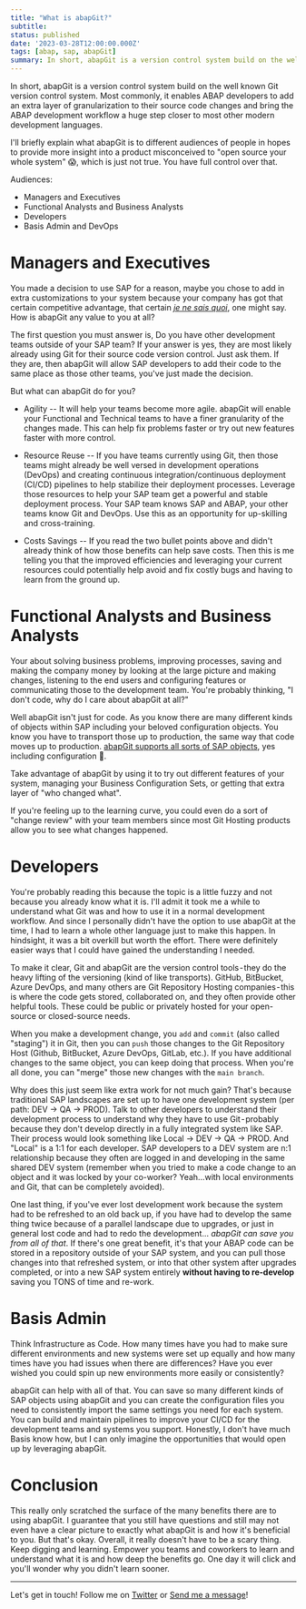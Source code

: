 ```yaml
---
title: "What is abapGit?"
subtitle: 
status: published
date: '2023-03-28T12:00:00.000Z'
tags: [abap, sap, abapGit]
summary: In short, abapGit is a version control system build on the well known Git version control system. Most commonly, it enables ABAP developers to add an extra layer of granularization to their source code changes and bring the ABAP development workflow a huge step closer to most other modern development languages.
---
```


In short, abapGit is a version control system build on the well known Git version control system. Most commonly, it enables ABAP developers to add an extra layer of granularization to their source code changes and bring the ABAP development workflow a huge step closer to most other modern development languages.

I'll briefly explain what abapGit is to different audiences of people in hopes to provide more insight into a product misconceived to "open source your whole system" 😱, which is just not true. You have full control over that.

Audiences:
* Managers and Executives
* Functional Analysts and Business Analysts
* Developers
* Basis Admin and DevOps

# Managers and Executives

You made a decision to use SAP for a reason, maybe you chose to add in extra customizations to your system because your company has got that certain competitive advantage, that certain [_je ne sais quoi_](https://www.merriam-webster.com/dictionary/je%20ne%20sais%20quoi), one might say. How is abapGit any value to you at all?

The first question you must answer is, Do you have other development teams outside of your SAP team? If your answer is yes, they are most likely already using Git for their source code version control. Just ask them. If they are, then abapGit will allow SAP developers to add their code to the same place as those other teams, you've just made the decision.

But what can abapGit do for you?
* Agility -- It will help your teams become more agile. abapGit will enable your Functional and Technical teams to have a finer granularity of the changes made. This can help fix problems faster or try out new features faster with more control.

- Resource Reuse -- If you have teams currently using Git, then those teams might already be well versed in development operations (DevOps) and creating continuous integration/continuous deployment (CI/CD) pipelines to help stabilize their deployment processes. Leverage those resources to help your SAP team get a powerful and stable deployment process. Your SAP team knows SAP and ABAP, your other teams know Git and DevOps. Use this as an opportunity for up-skilling and cross-training.

* Costs Savings -- If you read the two bullet points above and didn't already think of how those benefits can help save costs. Then this is me telling you that the improved efficiencies and leveraging your current resources could potentially help avoid and fix costly bugs and having to learn from the ground up.


# Functional Analysts and Business Analysts

Your about solving business problems, improving processes, saving and making the company money by looking at the large picture and making changes, listening to the end users and configuring features or communicating those to the development team. You're probably thinking, "I don't code, why do I care about abapGit at all?"

Well abapGit isn't just for code. As you know there are many different kinds of objects within SAP including your beloved configuration objects. You know you have to transport those up to production, the same way that code moves up to production. [abapGit supports all sorts of SAP objects](https://docs.abapgit.org/ref-supported.html), yes including configuration 🥳.

Take advantage of abapGit by using it to try out different features of your system, managing your Business Configuration Sets, or getting that extra layer of "who changed what".

If you're feeling up to the learning curve, you could even do a sort of "change review" with your team members since most Git Hosting products allow you to see what changes happened.

# Developers

You're probably reading this because the topic is a little fuzzy and not because you already know what it is. I'll admit it took me a while to understand what Git was and how to use it in a normal development workflow. And since I personally didn't have the option to use abapGit at the time, I had to learn a whole other language just to make this happen. In hindsight, it was a bit overkill but worth the effort. There were definitely easier ways that I could have gained the understanding I needed.

To make it clear, Git and abapGit are the version control tools - they do the heavy lifting of the versioning (kind of like transports). GitHub, BitBucket, Azure DevOps, and many others are Git Repository Hosting companies - this is where the code gets stored, collaborated on, and they often provide other helpful tools. These could be public or privately hosted for your open-source or closed-source needs. 

When you make a development change, you `add` and `commit` (also called "staging") it in Git, then you can `push` those changes to the Git Repository Host (Github, BitBucket, Azure DevOps, GitLab, etc.). If you have additional changes to the same object, you can keep doing that process. When you're all done, you can "merge" those new changes with the `main branch`.

Why does this just seem like extra work for not much gain? That's because traditional SAP landscapes are set up to have one development system (per path: DEV -> QA -> PROD). Talk to other developers to understand their development process to understand why they have to use Git - probably because they don't develop directly in a fully integrated system like SAP. Their process would look something like Local -> DEV -> QA -> PROD. And "Local" is a 1:1 for each developer. SAP developers to a DEV system are n:1 relationship because they often are logged in and developing in the same shared DEV system (remember when you tried to make a code change to an object and it was locked by your co-worker? Yeah…with local environments and Git, that can be completely avoided).

One last thing, if you've ever lost development work because the system had to be refreshed to an old back up, if you have had to develop the same thing twice because of a parallel landscape due to upgrades, or just in general lost code and had to redo the development... _abapGit can save you from all of that_. If there's one great benefit, it's that your ABAP code can be stored in a repository outside of your SAP system, and you can pull those changes into that refreshed system, or into that other system after upgrades completed, or into a new SAP system entirely **without having to re-develop** saving you TONS of time and re-work.

# Basis Admin

Think Infrastructure as Code. How many times have you had to make sure different environments and new systems were set up equally and how many times have you had issues when there are differences? Have you ever wished you could spin up new environments more easily or consistently?

abapGit can help with all of that. You can save so many different kinds of SAP objects using abapGit and you can create the configuration files you need to consistently import the same settings you need for each system. You can build and maintain pipelines to improve your CI/CD for the development teams and systems you support. Honestly, I don't have much Basis know how, but I can only imagine the opportunities that would open up by leveraging abapGit.


# Conclusion

This really only scratched the surface of the many benefits there are to using abapGit. I guarantee that you still have questions and still may not even have a clear picture to exactly what abapGit is and how it's beneficial to you. But that's okay. Overall, it really doesn't have to be a scary thing. Keep digging and learning. Empower you teams and coworkers to learn and understand what it is and how deep the benefits go. One day it will click and you'll wonder why you didn't learn sooner.

___
Let's get in touch! Follow me on [Twitter](https://twitter.com/ColbyHemond) or [Send me a message](/contact)!